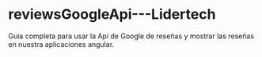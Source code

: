 # reviewsGoogleApi---Lidertech
Guia completa para usar la Api de Google de reseñas y mostrar las reseñas en nuestra aplicaciones angular.
